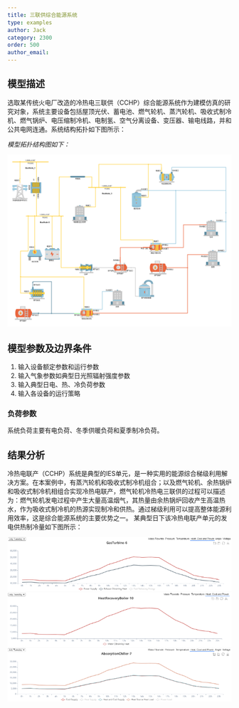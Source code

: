 ```yaml
---
title: 三联供综合能源系统
type: examples
author: Jack
category: 2300
order: 500
author_email: 
---
```


## 模型描述

选取某传统火电厂改造的冷热电三联供（CCHP）综合能源系统作为建模仿真的研究对象，系统主要设备包括屋顶光伏、蓄电池、燃气轮机、蒸汽轮机、吸收式制冷机、燃气锅炉、电压缩制冷机、电制氢、空气分离设备、变压器、输电线路，并和公共电网连通。系统结构拓扑如下图所示：

*模型拓扑结构图如下：*

![拓扑结构图](./IEScase-CCHP.png "拓扑结构图")


## 模型参数及边界条件

1. 输入设备额定参数和运行参数
2. 输入气象参数如典型日光照辐射强度参数
3. 输入典型日电、热、冷负荷参数
4. 输入各设备的运行策略

### 负荷参数

系统负荷主要有电负荷、冬季供暖负荷和夏季制冷负荷。

## 结果分析

冷热电联产（CCHP）系统是典型的IES单元，是一种实用的能源综合梯级利用解决方案。在本案例中，有蒸汽轮机和吸收式制冷机组合；以及燃气轮机、余热锅炉和吸收式制冷机相组合实现冷热电联产，燃气轮机冷热电三联供的过程可以描述为：燃气轮机发电过程中产生大量高温烟气，其热量由余热锅炉回收产生高温热水，作为吸收式制冷机的热源实现制冷和供热。通过梯级利用可以提高整体能源利用效率，这是综合能源系统的主要优势之一。
某典型日下该冷热电联产单元的发电供热制冷量如下图所示：

![CCHP供热消耗量1](./CCHP-1.png "CCHP供热消耗量1")
![CCHP供热消耗量2](./CCHP-2.png "CCHP供热消耗量2")
![CCHP供热消耗量3](./CCHP-3.png "CCHP供热消耗量3")